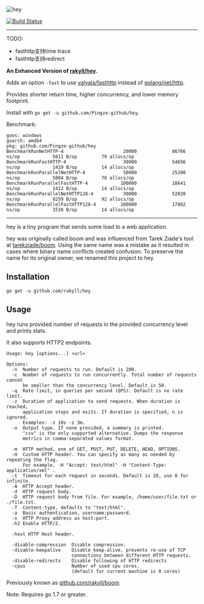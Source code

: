 ![hey](http://i.imgur.com/szzD9q0.png)

[![Build Status](https://travis-ci.org/rakyll/hey.svg?branch=master)](https://travis-ci.org/rakyll/hey)

------

TODO:
+ fasthttp支持time trace
+ fasthttp支持redirect

**An Enhanced Version of [rakyll/hey](https://github.com/rakyll/hey).**

Adds an option `-fast` to use [valyala/fasthttp](https://github.com/valyala/fasthttp) instead of [golang/net/http](https://github.com/golang/net).

Provides shorter return time, higher concurrency, and lower memory footprint.

Install with `go get -u github.com/Pingze-github/hey`.

Benchmark:
``` 
goos: windows
goarch: amd64
pkg: github.com/Pingze-github/hey
BenchmarkRunNetHTTP-4                      20000             86766 ns/op            5811 B/op         79 allocs/op
BenchmarkRunFastHTTP-4                     30000             54656 ns/op            1419 B/op         14 allocs/op
BenchmarkRunParallelNetHTTP-4              50000             25200 ns/op            5804 B/op         78 allocs/op
BenchmarkRunParallelFastHTTP-4            100000             18641 ns/op            1412 B/op         14 allocs/op
BenchmarkRunParallelNetHTTP128-4           30000             52020 ns/op            8259 B/op         92 allocs/op
BenchmarkRunParallelFastHTTP128-4         100000             17802 ns/op            1538 B/op         14 allocs/op
```

------

hey is a tiny program that sends some load to a web application.

hey was originally called boom and was influenced from Tarek Ziade's
tool at [tarekziade/boom](https://github.com/tarekziade/boom). Using the same name was a mistake as it resulted in cases
where binary name conflicts created confusion.
To preserve the name for its original owner, we renamed this project to hey.

## Installation

    go get -u github.com/rakyll/hey

## Usage

hey runs provided number of requests in the provided concurrency level and prints stats.

It also supports HTTP2 endpoints.

```
Usage: hey [options...] <url>

Options:
  -n  Number of requests to run. Default is 200.
  -c  Number of requests to run concurrently. Total number of requests cannot
      be smaller than the concurrency level. Default is 50.
  -q  Rate limit, in queries per second (QPS). Default is no rate limit.
  -z  Duration of application to send requests. When duration is reached,
      application stops and exits. If duration is specified, n is ignored.
      Examples: -z 10s -z 3m.
  -o  Output type. If none provided, a summary is printed.
      "csv" is the only supported alternative. Dumps the response
      metrics in comma-separated values format.

  -m  HTTP method, one of GET, POST, PUT, DELETE, HEAD, OPTIONS.
  -H  Custom HTTP header. You can specify as many as needed by repeating the flag.
      For example, -H "Accept: text/html" -H "Content-Type: application/xml" .
  -t  Timeout for each request in seconds. Default is 20, use 0 for infinite.
  -A  HTTP Accept header.
  -d  HTTP request body.
  -D  HTTP request body from file. For example, /home/user/file.txt or ./file.txt.
  -T  Content-type, defaults to "text/html".
  -a  Basic authentication, username:password.
  -x  HTTP Proxy address as host:port.
  -h2 Enable HTTP/2.

  -host	HTTP Host header.

  -disable-compression  Disable compression.
  -disable-keepalive    Disable keep-alive, prevents re-use of TCP
                        connections between different HTTP requests.
  -disable-redirects    Disable following of HTTP redirects
  -cpus                 Number of used cpu cores.
                        (default for current machine is 8 cores)
```

Previously known as [github.com/rakyll/boom](https://github.com/rakyll/boom).

Note: Requires go 1.7 or greater.
